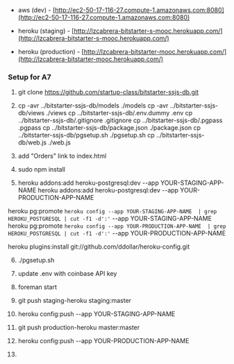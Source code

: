 
* aws (dev) - [http://ec2-50-17-116-27.compute-1.amazonaws.com:8080](http://ec2-50-17-116-27.compute-1.amazonaws.com:8080)

* heroku (staging) - [http://lzcabrera-bitstarter-s-mooc.herokuapp.com/](http://lzcabrera-bitstarter-s-mooc.herokuapp.com/)

* heroku (production) - [http://lzcabrera-bitstarter-mooc.herokuapp.com/](http://lzcabrera-bitstarter-mooc.herokuapp.com/)

### Setup for A7
1. git clone https://github.com/startup-class/bitstarter-ssjs-db.git

2. cp -avr ../bitstarter-ssjs-db/models ./models
 cp -avr ../bitstarter-ssjs-db/views ./views
 cp ../bitstarter-ssjs-db/.env.dummy .env
 cp ../bitstarter-ssjs-db/.gitignore .gitignore
 cp ../bitstarter-ssjs-db/.pgpass .pgpass
 cp ../bitstarter-ssjs-db/package.json ./package.json
 cp ../bitstarter-ssjs-db/pgsetup.sh ./pgsetup.sh
 cp ../bitstarter-ssjs-db/web.js ./web.js

3. add "Orders" link to index.html

4. sudo npm install

5. heroku addons:add heroku-postgresql:dev --app YOUR-STAGING-APP-NAME
 heroku addons:add heroku-postgresql:dev --app YOUR-PRODUCTION-APP-NAME

heroku pg:promote `heroku config --app YOUR-STAGING-APP-NAME  | grep HEROKU_POSTGRESQL | cut -f1 -d':'` --app YOUR-STAGING-APP-NAME
heroku pg:promote `heroku config --app YOUR-PRODUCTION-APP-NAME  | grep HEROKU_POSTGRESQL | cut -f1 -d':'` --app YOUR-PRODUCTION-APP-NAME

heroku plugins:install git://github.com/ddollar/heroku-config.git

6. ./pgsetup.sh

7. update .env with coinbase API key

8. foreman start

9. git push staging-heroku staging:master

10. heroku config:push --app YOUR-STAGING-APP-NAME

11. git push production-heroku master:master

12. heroku config:push --app YOUR-PRODUCTION-APP-NAME



10. 

